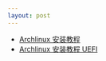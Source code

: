 ```yaml
---
layout: post
---
```


- [Archlinux 安装教程](/linux/archlinux-install-guide.html)
- [Archlinux 安装教程 UEFI](/linux/archlinux-install-guide-uefi.html)